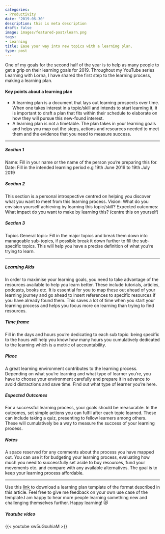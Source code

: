 ```yaml
---
categories:
- Productivity
date: "2019-06-30"
description: this is meta description
draft: false
image: images/featured-post/learn.png
tags:
- Learning
title: Ease your way into new topics with a learning plan.
type: post
---
```


One of my goals for the second half of the year is to help as many people to get a grip on their learning goals for 2019. Throughout my YouTube series Learning with Lorna, I have shared the first step to the learning process, making a learning plan.

#### Key points about a learning plan
* A learning plan is a document that lays out learning prospects over time. When one takes interest in a topic/skill and intends to start learning it, it is important to draft a plan that fits within their schedule to elaborate on how they will pursue this new-found interest. 
* A learning plan is not a timetable.
The plan takes in your learning goals and helps you map out the steps, actions and resources needed to meet them and the evidence that you need to measure success.

<hr>

##### Section 1
Name: Fill in your name or the name of the person you’re preparing this for.
Date: Fill in the intended learning period e.g 19th June 2019 to 19th July 2019
##### Section 2
This section is a personal introspective centred on helping you discover what you want to meet from this learning process.
Vision: What do you envision yourself achieving by learning this topic/skill?
Expected outcomes: What impact do you want to make by learning this? (centre this on yourself)
##### Section 3
Topics
General topic: Fill in the major topics and break them down into manageable sub-topics, if possible break it down further to fill the sub-specific topics. This will help you have a precise definition of what you’re trying to learn.

<hr>

##### Learning Aids
In order to maximise your learning goals, you need to take advantage of the resources available to help you learn better. These include tutorials, articles, podcasts, books etc. It is essential for you to map these out ahead of your learning journey and go ahead to insert references to specific resources if you have already found them.
This saves a lot of time when you start your learning process and helps you focus more on learning than trying to find resources.
##### Time frame
Fill in the days and hours you’re dedicating to each sub topic: being specific to the hours will help you know how many hours you cumulatively dedicated to the learning which is a metric of accountability.
##### Place
A great learning environment contributes to the learning process. Depending on what you’re learning and what type of learner you’re, you have to choose your environment carefully and prepare it in advance to avoid distractions and save time.
Find out what type of learner you’re here.
##### Expected Outcomes
For a successful learning process, your goals should be measurable. In the outcomes, set simple actions you can fulfil after each topic learned. These can include taking a quiz, presenting to fellow learners among others. These will cumulatively be a way to measure the success of your learning process.
##### Notes
A space reserved for any comments about the process you have mapped out. You can use it for budgeting your learning process, evaluating how much you need to successfully set aside to buy resources, fund your movements etc. and compare with any available alternatives. The goal is to keep your learning process affordable.

<hr>

Use this [link](https://docs.google.com/spreadsheets/u/1/d/1L0yf_PhRLj0HYDk-DrDryf2W36Vlm4RBgXFZd4Zh0VQ/edit#gid=1710806421) to download a learning plan template of the format described in this article. Feel free to give me feedback on your own use case of the template.I am happy to hear more people learning something new and challenging themselves further.
Happy learning! 😻

##### Youtube video

{{< youtube xw5uGxuhiaM >}}